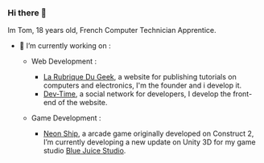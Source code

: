 ### Hi there 👋

Im Tom, 18 years old, French Computer Technician Apprentice.

- 🔭 I’m currently working on :

  - Web Development :
    - [La Rubrique Du Geek](https://larubriqueudgeek.fr), a website for publishing tutorials on computers and electronics, I'm the founder and i develop it.
    - [Dev-Time](https://dev-time.eu), a social network for developers, I develop the front-end of the website.
    
  - Game Development :
    - [Neon Ship](https://play.google.com/store/apps/details?id=com.bluejuicestd.neonship&hl=fr&gl=US), a arcade game originally developed on Construct 2, I’m currently developing a new update on Unity 3D for my game studio [Blue Juice Studio](https://github.com/bluejuicestudio).
